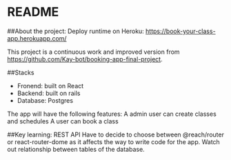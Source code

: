 # README

##About the project:
Deploy runtime on Heroku: https://book-your-class-app.herokuapp.com/

This project is a continuous work and improved version from https://github.com/Kay-bot/booking-app-final-project.

##Stacks

- Fronend: built on React
- Backend: built on rails
- Database: Postgres

The app will have the following features:
A admin user can create classes and schedules
A user can book a class

##Key learning:
REST API
Have to decide to choose between @reach/router or react-router-dome as it affects the way to write code for the app.
Watch out relationship between tables of the database.
